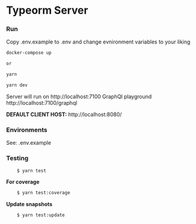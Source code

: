 # Typeorm Server


### Run

Copy .env.example to .env and change evnironment variables to your liking

```sh
docker-compose up

or

yarn

yarn dev

```

Server will run on http://localhost:7100
GraphQl playground http://localhost:7100/graphql

**DEFAULT CLIENT HOST:** http://localhost:8080/

### Environments

See: .env.example

### Testing

```sh
	$ yarn test

```

**For coverage**

```sh
	$ yarn test:coverage

```

**Update snapshots**

```sh
	$ yarn test:update
```
